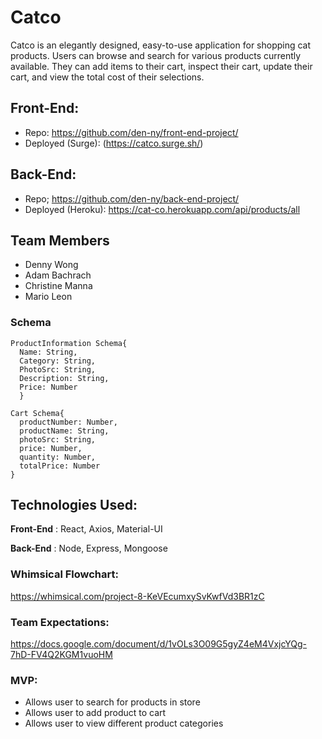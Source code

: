 # Catco
Catco is an elegantly designed, easy-to-use application for shopping cat products. Users can browse and search for various products currently available. They can add items to their cart, inspect their cart, update their cart, and view the total cost of their selections. 

## Front-End: 
- Repo: https://github.com/den-ny/front-end-project/ 
- Deployed (Surge): (https://catco.surge.sh/)

## Back-End:
- Repo; https://github.com/den-ny/back-end-project/ 
- Deployed (Heroku): https://cat-co.herokuapp.com/api/products/all

## Team Members
- Denny Wong 
- Adam Bachrach
- Christine Manna
- Mario Leon

### Schema
```
ProductInformation Schema{
  Name: String,
  Category: String,
  PhotoSrc: String,
  Description: String,
  Price: Number
  }
```
```
Cart Schema{
  productNumber: Number,
  productName: String,
  photoSrc: String,
  price: Number,
  quantity: Number,
  totalPrice: Number
}
```
## Technologies Used:
**Front-End** : React, Axios, Material-UI

**Back-End** : Node, Express, Mongoose

### Whimsical Flowchart: 
https://whimsical.com/project-8-KeVEcumxySvKwfVd3BR1zC

### Team Expectations: 
https://docs.google.com/document/d/1vOLs3O09G5gyZ4eM4VxjcYQg-7hD-FV4Q2KGM1vuoHM

### MVP:
* Allows user to search for products in store
* Allows user to add product to cart
* Allows user to view different product categories 

